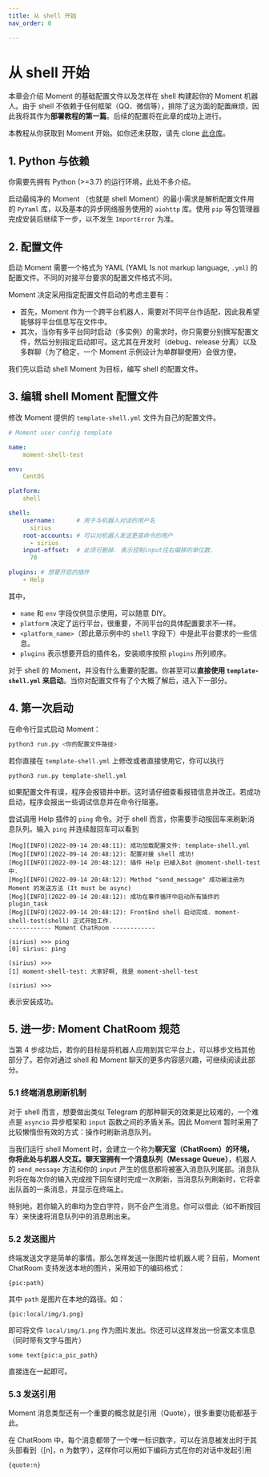 ```yaml
---
title: 从 shell 开始
nav_order: 0

---
```


# 从 shell 开始

本章会介绍 Moment 的基础配置文件以及怎样在 shell 构建起你的 Moment 机器人。由于 shell 不依赖于任何框架（QQ、微信等），排除了这方面的配置麻烦，因此我将其作为**部署教程的第一篇**。后续的配置将在此章的成功上进行。

本教程从你获取到 Moment 开始。如你还未获取，请先 clone [此仓库](https://github.com/SiriusNEO/Moment)。



## 1. Python 与依赖

你需要先拥有 Python (>=3.7) 的运行环境，此处不多介绍。

启动最纯净的 Moment （也就是 shell Moment）的最小需求是解析配置文件用的 `PyYaml` 库，以及基本的异步网络服务使用的 `aiohttp` 库。使用 `pip` 等包管理器完成安装后继续下一步，以不发生 `ImportError` 为准。



## 2. 配置文件

启动 Moment 需要一个格式为 YAML (YAML Is not markup language, `.yml`) 的配置文件。不同的对接平台要求的配置文件格式不同。

Moment 决定采用指定配置文件启动的考虑主要有：

- 首先，Moment 作为一个跨平台机器人，需要对不同平台作适配，因此我希望能够将平台信息写在文件中。
- 其次，当你有多平台同时启动（多实例）的需求时，你只需要分别撰写配置文件，然后分别指定启动即可。这尤其在开发时（debug、release 分离）以及多群聊（为了稳定，一个 Moment 示例设计为单群聊使用）会很方便。

我们先以启动 shell Moment 为目标，编写 shell 的配置文件。



## 3. 编辑 shell Moment 配置文件

修改 Moment 提供的 `template-shell.yml` 文件为自己的配置文件。

```yaml
# Moment user config template

name:
    moment-shell-test

env:
    CentOS

platform:
    shell

shell:
    username:      # 用于与机器人对话的用户名
      sirius
    root-accounts: # 可以对机器人发送更高命令的用户
      - sirius
    input-offset:  # 此项可删掉. 表示控制input往右偏移的单位数.
      70

plugins: # 想要开启的插件
    - Help
```

其中，

- `name` 和 `env` 字段仅供显示使用，可以随意 DIY。
- `platform` 决定了运行平台，很重要，不同平台的具体配置要求不一样。
- `<platform_name>`（即此章示例中的 `shell` 字段下）中是此平台要求的一些信息。
- `plugins` 表示想要开启的插件名，安装顺序按照 `plugins` 所列顺序。

对于 shell 的 Moment，并没有什么重要的配置。你甚至可以**直接使用 `template-shell.yml` 来启动**。当你对配置文件有了个大概了解后，进入下一部分。



## 4. 第一次启动

在命令行显式启动 Moment：

```bash
python3 run.py <你的配置文件路径>
```

若你直接在 `template-shell.yml` 上修改或者直接使用它，你可以执行

```
python3 run.py template-shell.yml
```

如果配置文件有误，程序会报错并中断。这时请仔细查看报错信息并改正。若成功启动，程序会报出一些调试信息并在命令行阻塞。

尝试调用 Help 插件的 `ping` 命令。对于 shell 而言，你需要手动按回车来刷新消息队列。输入 `ping` 并连续敲回车可以看到

```
[Mog][INFO](2022-09-14 20:48:11): 成功加载配置文件: template-shell.yml
[Mog][INFO](2022-09-14 20:48:12): 配置对接 shell 成功!
[Mog][INFO](2022-09-14 20:48:12): 插件 Help 已植入Bot @moment-shell-test 中.
[Mog][INFO](2022-09-14 20:48:12): Method "send_message" 成功被注册为 Moment 的发送方法 (It must be async)
[Mog][INFO](2022-09-14 20:48:12): 成功在事件循环中启动所有插件的 plugin_task
[Mog][INFO](2022-09-14 20:48:12): FrontEnd shell 启动完成. moment-shell-test(shell) 正式开始工作.
------------ Moment ChatRoom ------------
                                                                      (sirius) >>> ping
[0] sirius: ping
                                                                      (sirius) >>> 
[1] moment-shell-test: 大家好啊, 我是 moment-shell-test
                                                                      (sirius) >>> 
```

表示安装成功。



## 5. 进一步: Moment ChatRoom 规范

当第 4 步成功后，若你的目标是将机器人应用到其它平台上，可以移步文档其他部分了。若你对通过 shell 和 Moment 聊天的更多内容感兴趣，可继续阅读此部分。

### 5.1 终端消息刷新机制

对于 shell 而言，想要做出类似 Telegram 的那种聊天的效果是比较难的，一个难点是 `asyncio` 异步框架和 `input` 函数之间的矛盾关系。因此 Moment 暂时采用了比较懒惰但有效的方式：操作时刷新消息队列。

当我们运行 shell Moment 时，会建立一个称为**聊天室（ChatRoom）**的环境，你将此处与机器人交互。聊天室拥有一个**消息队列（Message Queue）**，机器人的 `send_message` 方法和你的 `input` 产生的信息都将被塞入消息队列尾部。消息队列将在每次你的输入完成按下回车键时完成一次刷新，当消息队列刷新时，它将拿出队首的一条消息，并显示在终端上。

特别地，若你输入的串均为空白字符，则不会产生消息。你可以借此（如不断按回车）来快速将消息队列中的消息刷出来。



### 5.2 发送图片

终端发送文字是简单的事情。那么怎样发送一张图片给机器人呢？目前，Moment ChatRoom 支持发送本地的图片，采用如下的编码格式：

```
{pic:path}
```

其中 `path`  是图片在本地的路径。如：

```
{pic:local/img/1.png}
```

即可将文件 `local/img/1.png` 作为图片发出。你还可以这样发出一份富文本信息（同时带有文字与图片）

```
some text{pic:a_pic_path}
```

直接连在一起即可。



### 5.3 发送引用

Moment 消息类型还有一个重要的概念就是引用（Quote），很多重要功能都基于此。

在 ChatRoom 中，每个消息都带了一个唯一标识数字，可以在消息被发出时于其头部看到（[n]，n 为数字），这样你可以用如下编码方式在你的对话中发起引用

```
{quote:n}
```



